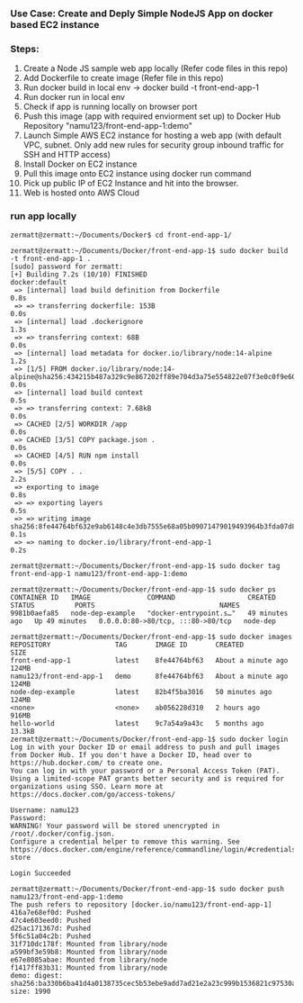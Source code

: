 ### Use Case: Create and Deply Simple NodeJS App on docker based EC2 instance
### Steps:
1. Create a Node JS sample web app locally  (Refer code files in this repo)
2. Add Dockerfile to create image (Refer file in this repo)
3. Run docker build in local env  -> docker build -t front-end-app-1 
4. Run docker run in local env
5. Check if app is running locally on browser port
6. Push this image (app with required enviorment set up) to Docker Hub Repository "namu123/front-end-app-1:demo"
7. Launch Simple AWS EC2 instance for hosting a web app (with default VPC, subnet. Only add new rules for security group inbound traffic for SSH and HTTP access)
8. Install Docker on EC2 instance
9. Pull this image onto EC2 instance using docker run command
10. Pick up public IP of EC2 Instance and hit into the browser.
11. Web is hosted onto AWS Cloud

### run app locally 

```
zermatt@zermatt:~/Documents/Docker$ cd front-end-app-1/

zermatt@zermatt:~/Documents/Docker/front-end-app-1$ sudo docker build -t front-end-app-1 .
[sudo] password for zermatt: 
[+] Building 7.2s (10/10) FINISHED                                                                               docker:default
 => [internal] load build definition from Dockerfile                                                                       0.8s
 => => transferring dockerfile: 153B                                                                                       0.0s
 => [internal] load .dockerignore                                                                                          1.3s
 => => transferring context: 68B                                                                                           0.0s
 => [internal] load metadata for docker.io/library/node:14-alpine                                                          1.2s
 => [1/5] FROM docker.io/library/node:14-alpine@sha256:434215b487a329c9e867202ff89e704d3a75e554822e07f3e0c0f9e606121b33    0.0s
 => [internal] load build context                                                                                          0.5s
 => => transferring context: 7.68kB                                                                                        0.0s
 => CACHED [2/5] WORKDIR /app                                                                                              0.0s
 => CACHED [3/5] COPY package.json .                                                                                       0.0s
 => CACHED [4/5] RUN npm install                                                                                           0.0s
 => [5/5] COPY . .                                                                                                         2.2s
 => exporting to image                                                                                                     0.8s
 => => exporting layers                                                                                                    0.5s
 => => writing image sha256:8fe44764bf632e9ab6148c4e3db7555e68a05b09071479019493964b3fda07d8                               0.1s
 => => naming to docker.io/library/front-end-app-1                                                                         0.2s

zermatt@zermatt:~/Documents/Docker/front-end-app-1$ sudo docker tag front-end-app-1 namu123/front-end-app-1:demo

zermatt@zermatt:~/Documents/Docker/front-end-app-1$ sudo docker ps
CONTAINER ID   IMAGE              COMMAND                  CREATED          STATUS          PORTS                               NAMES
9981b0aefa85   node-dep-example   "docker-entrypoint.s…"   49 minutes ago   Up 49 minutes   0.0.0.0:80->80/tcp, :::80->80/tcp   node-dep

zermatt@zermatt:~/Documents/Docker/front-end-app-1$ sudo docker images
REPOSITORY                TAG       IMAGE ID       CREATED              SIZE
front-end-app-1           latest    8fe44764bf63   About a minute ago   124MB
namu123/front-end-app-1   demo      8fe44764bf63   About a minute ago   124MB
node-dep-example          latest    82b4f5ba3016   50 minutes ago       124MB
<none>                    <none>    ab056228d310   2 hours ago          916MB
hello-world               latest    9c7a54a9a43c   5 months ago         13.3kB
zermatt@zermatt:~/Documents/Docker/front-end-app-1$ sudo docker login
Log in with your Docker ID or email address to push and pull images from Docker Hub. If you don't have a Docker ID, head over to https://hub.docker.com/ to create one.
You can log in with your password or a Personal Access Token (PAT). Using a limited-scope PAT grants better security and is required for organizations using SSO. Learn more at https://docs.docker.com/go/access-tokens/

Username: namu123
Password: 
WARNING! Your password will be stored unencrypted in /root/.docker/config.json.
Configure a credential helper to remove this warning. See
https://docs.docker.com/engine/reference/commandline/login/#credentials-store

Login Succeeded

zermatt@zermatt:~/Documents/Docker/front-end-app-1$ sudo docker push namu123/front-end-app-1:demo
The push refers to repository [docker.io/namu123/front-end-app-1]
416a7e68ef0d: Pushed 
47c4e603eed0: Pushed 
d25ac171367d: Pushed 
5f6c51a04c2b: Pushed 
31f710dc178f: Mounted from library/node 
a599bf3e59b8: Mounted from library/node 
e67e8085abae: Mounted from library/node 
f1417ff83b31: Mounted from library/node 
demo: digest: sha256:ba330b6ba41d4a0138735cec5b53ebe9add7ad21e2a23c999b1536821c97530a size: 1990

```
